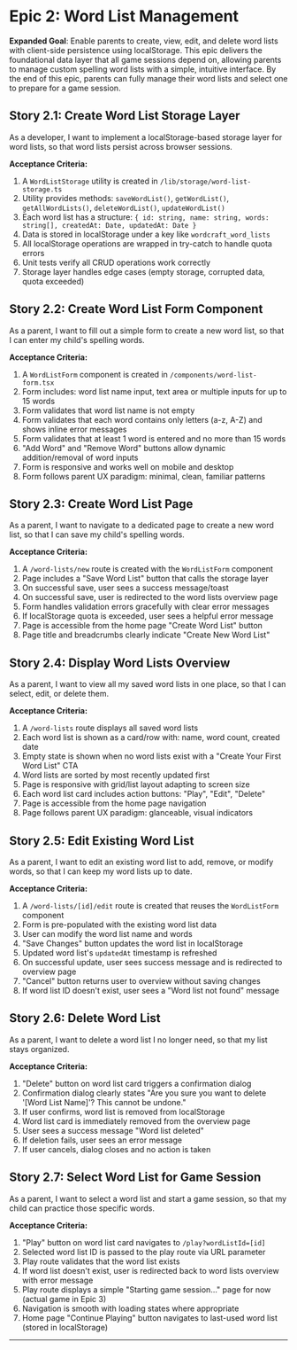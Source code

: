 # Epic 2: Word List Management

**Expanded Goal**: Enable parents to create, view, edit, and delete word lists with client-side persistence using localStorage. This epic delivers the foundational data layer that all game sessions depend on, allowing parents to manage custom spelling word lists with a simple, intuitive interface. By the end of this epic, parents can fully manage their word lists and select one to prepare for a game session.

## Story 2.1: Create Word List Storage Layer

As a developer,
I want to implement a localStorage-based storage layer for word lists,
so that word lists persist across browser sessions.

**Acceptance Criteria:**
1. A `WordListStorage` utility is created in `/lib/storage/word-list-storage.ts`
2. Utility provides methods: `saveWordList()`, `getWordList()`, `getAllWordLists()`, `deleteWordList()`, `updateWordList()`
3. Each word list has a structure: `{ id: string, name: string, words: string[], createdAt: Date, updatedAt: Date }`
4. Data is stored in localStorage under a key like `wordcraft_word_lists`
5. All localStorage operations are wrapped in try-catch to handle quota errors
6. Unit tests verify all CRUD operations work correctly
7. Storage layer handles edge cases (empty storage, corrupted data, quota exceeded)

## Story 2.2: Create Word List Form Component

As a parent,
I want to fill out a simple form to create a new word list,
so that I can enter my child's spelling words.

**Acceptance Criteria:**
1. A `WordListForm` component is created in `/components/word-list-form.tsx`
2. Form includes: word list name input, text area or multiple inputs for up to 15 words
3. Form validates that word list name is not empty
4. Form validates that each word contains only letters (a-z, A-Z) and shows inline error messages
5. Form validates that at least 1 word is entered and no more than 15 words
6. "Add Word" and "Remove Word" buttons allow dynamic addition/removal of word inputs
7. Form is responsive and works well on mobile and desktop
8. Form follows parent UX paradigm: minimal, clean, familiar patterns

## Story 2.3: Create Word List Page

As a parent,
I want to navigate to a dedicated page to create a new word list,
so that I can save my child's spelling words.

**Acceptance Criteria:**
1. A `/word-lists/new` route is created with the `WordListForm` component
2. Page includes a "Save Word List" button that calls the storage layer
3. On successful save, user sees a success message/toast
4. On successful save, user is redirected to the word lists overview page
5. Form handles validation errors gracefully with clear error messages
6. If localStorage quota is exceeded, user sees a helpful error message
7. Page is accessible from the home page "Create Word List" button
8. Page title and breadcrumbs clearly indicate "Create New Word List"

## Story 2.4: Display Word Lists Overview

As a parent,
I want to view all my saved word lists in one place,
so that I can select, edit, or delete them.

**Acceptance Criteria:**
1. A `/word-lists` route displays all saved word lists
2. Each word list is shown as a card/row with: name, word count, created date
3. Empty state is shown when no word lists exist with a "Create Your First Word List" CTA
4. Word lists are sorted by most recently updated first
5. Page is responsive with grid/list layout adapting to screen size
6. Each word list card includes action buttons: "Play", "Edit", "Delete"
7. Page is accessible from the home page navigation
8. Page follows parent UX paradigm: glanceable, visual indicators

## Story 2.5: Edit Existing Word List

As a parent,
I want to edit an existing word list to add, remove, or modify words,
so that I can keep my word lists up to date.

**Acceptance Criteria:**
1. A `/word-lists/[id]/edit` route is created that reuses the `WordListForm` component
2. Form is pre-populated with the existing word list data
3. User can modify the word list name and words
4. "Save Changes" button updates the word list in localStorage
5. Updated word list's `updatedAt` timestamp is refreshed
6. On successful update, user sees success message and is redirected to overview page
7. "Cancel" button returns user to overview without saving changes
8. If word list ID doesn't exist, user sees a "Word list not found" message

## Story 2.6: Delete Word List

As a parent,
I want to delete a word list I no longer need,
so that my list stays organized.

**Acceptance Criteria:**
1. "Delete" button on word list card triggers a confirmation dialog
2. Confirmation dialog clearly states "Are you sure you want to delete '[Word List Name]'? This cannot be undone."
3. If user confirms, word list is removed from localStorage
4. Word list card is immediately removed from the overview page
5. User sees a success message "Word list deleted"
6. If deletion fails, user sees an error message
7. If user cancels, dialog closes and no action is taken

## Story 2.7: Select Word List for Game Session

As a parent,
I want to select a word list and start a game session,
so that my child can practice those specific words.

**Acceptance Criteria:**
1. "Play" button on word list card navigates to `/play?wordListId=[id]`
2. Selected word list ID is passed to the play route via URL parameter
3. Play route validates that the word list exists
4. If word list doesn't exist, user is redirected back to word lists overview with error message
5. Play route displays a simple "Starting game session..." page for now (actual game in Epic 3)
6. Navigation is smooth with loading states where appropriate
7. Home page "Continue Playing" button navigates to last-used word list (stored in localStorage)

---
